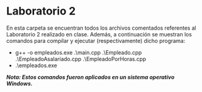# Laboratorio 2 

En esta carpeta se encuentran todos los archivos comentados referentes al Laboratorio 2 realizado en clase. Además, a continuación se muestran los comandos para compilar y ejecutar (respectivamente) dicho programa:

- g++ -o empleados.exe .\main.cpp .\Empleado.cpp .\EmpleadoAsalariado.cpp .\EmpleadoPorHoras.cpp
- .\empleados.exe

***Nota: Estos comandos fueron aplicados en un sistema operativo Windows.***